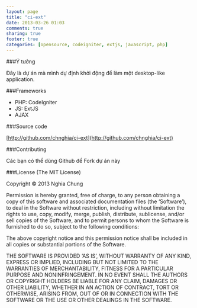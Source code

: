 ```yaml
---
layout: page
title: "ci-ext"
date: 2013-03-26 01:03
comments: true
sharing: true
footer: true
categories: [opensource, codeigniter, extjs, javascript, php]
---
```


###Ý tưởng

Đây là dự án mà mình dự định khởi động để làm một desktop-like application.

###Frameworks

- PHP: CodeIgniter
- JS: ExtJS
- AJAX

###Source code

[http://github.com/chnghia/ci-ext](http://github.com/chnghia/ci-ext)

###Contributing

Các bạn có thể dùng Github để Fork dự án này


###License
(The MIT License)

Copyright © 2013 Nghia Chung

Permission is hereby granted, free of charge, to any person obtaining a copy of this software and associated documentation files (the ‘Software’), to deal in the Software without restriction, including without limitation the rights to use, copy, modify, merge, publish, distribute, sublicense, and/or sell copies of the Software, and to permit persons to whom the Software is furnished to do so, subject to the following conditions:

The above copyright notice and this permission notice shall be included in all copies or substantial portions of the Software.

THE SOFTWARE IS PROVIDED ‘AS IS’, WITHOUT WARRANTY OF ANY KIND, EXPRESS OR IMPLIED, INCLUDING BUT NOT LIMITED TO THE WARRANTIES OF MERCHANTABILITY, FITNESS FOR A PARTICULAR PURPOSE AND NONINFRINGEMENT. IN NO EVENT SHALL THE AUTHORS OR COPYRIGHT HOLDERS BE LIABLE FOR ANY CLAIM, DAMAGES OR OTHER LIABILITY, WHETHER IN AN ACTION OF CONTRACT, TORT OR OTHERWISE, ARISING FROM, OUT OF OR IN CONNECTION WITH THE SOFTWARE OR THE USE OR OTHER DEALINGS IN THE SOFTWARE.